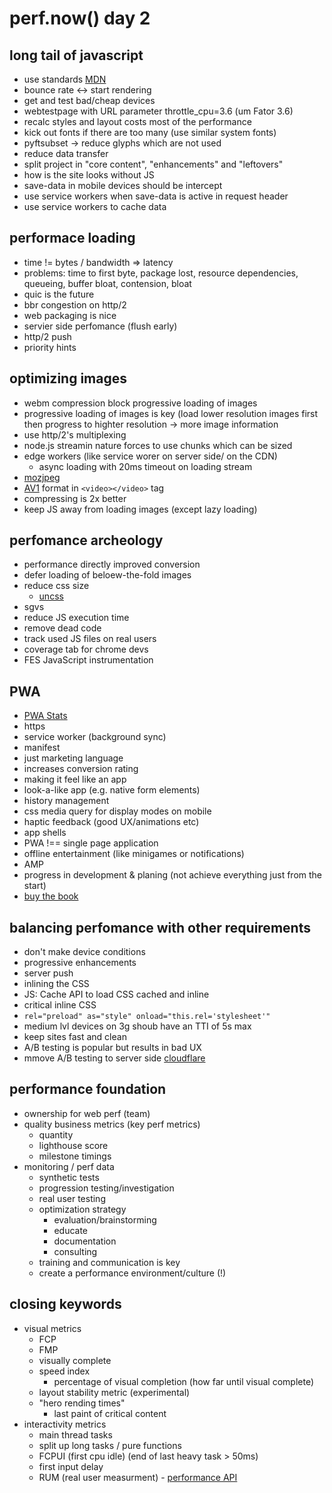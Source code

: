 # perf.now() day 2 #


## long tail of javascript ##

* use standards [MDN](moz://a)
* bounce rate <-> start rendering
* get and test bad/cheap devices
* webtestpage with URL parameter throttle_cpu=3.6 (um Fator 3.6)
* recalc styles and layout costs most of the performance
* kick out fonts if there are too many (use similar system fonts)
* pyftsubset -> reduce glyphs which are not used
* reduce data transfer
* split project in "core content", "enhancements" and "leftovers"
* how is the site looks without JS
* save-data in mobile devices should be intercept
* use service workers when save-data is active in request header
* use service workers to cache data


## performace loading ##

* time != bytes / bandwidth => latency
* problems: time to first byte, package lost, resource dependencies, queueing, buffer bloat, contension, bloat
* quic is the future
* bbr congestion on http/2
* web packaging is nice
* servier side perfomance (flush early)
* http/2 push
* priority hints


## optimizing images ##

* webm compression block progressive loading of images
* progressive loading of images is key (load lower resolution images first then progress to highter resolution -> more image information
* use http/2's multiplexing
* node.js streamin nature forces to use chunks which can be sized
* edge workers (like service worer on server side/ on the CDN)
    * async loading with 20ms timeout on loading stream
* [mozjpeg](https://github.com/imagemin/imagemin-mozjpeg)
* [AV1](https://aomediacodec.github.io/av1-avif/) format in `<video></video>` tag
* compressing is 2x better
* keep JS away from loading images (except lazy loading)


## perfomance archeology ##

* performance directly improved conversion
* defer loading of beloew-the-fold images
* reduce css size
    * [uncss](https://github.com/uncss/uncsshttps://github.com/uncss/uncss)
* sgvs
* reduce JS execution time
* remove dead code
* track used JS files on real users
* coverage tab for chrome devs
* FES JavaScript instrumentation


## PWA ##

* [PWA Stats](https://www.pwastats.com/https://www.pwastats.com/)
* https
* service worker (background sync)
* manifest
* just marketing language
* increases conversion rating
* making it feel like an app
* look-a-like app (e.g. native form elements)
* history management
* css media query for display modes on mobile
* haptic feedback (good UX/animations etc)
* app shells
* PWA !== single page application
* offline entertainment (like minigames or notifications)
* AMP
* progress in development & planing (not achieve everything just from the start)
* [buy the book](https://abookapart.com/products/progressive-web-apps)


## balancing perfomance with other requirements ##

* don't make device conditions
* progressive enhancements
* server push
* inlining the CSS
* JS: Cache API to load CSS cached and inline
* critical inline CSS
* `rel="preload" as="style" onload="this.rel='stylesheet'"`
* medium lvl devices on 3g shoub have an TTI of 5s max
* keep sites fast and clean
* A/B testing is popular but results in bad UX
* mmove A/B testing to server side [cloudflare](https://developers.cloudflare.com/workers/about/how-workers-work/)


## performance foundation ##

* ownership for web perf (team)
* quality business metrics (key perf metrics)
    * quantity
    * lighthouse score
    * milestone timings
* monitoring / perf data
    * synthetic tests
    * progression testing/investigation
    * real user testing
    * optimization strategy
        * evaluation/brainstorming
        * educate
        * documentation
        * consulting
    * training and communication is key
    * create a performance environment/culture (!)


## closing keywords ##

* visual metrics
    * FCP
    * FMP
    * visually complete
    * speed index
        * percentage of visual completion (how far until visual complete)
    * layout stability metric (experimental)
    * "hero rending times"
        * last paint of critical content
* interactivity metrics
    * main thread tasks
    * split up long tasks / pure functions
    * FCPUI (first cpu idle) (end of last heavy task > 50ms)
    * first input delay
    * RUM (real user measurment) - [performance API](https://developer.mozilla.org/de/docs/Web/API/Performancehttps://developer.mozilla.org/de/docs/Web/API/Performance)